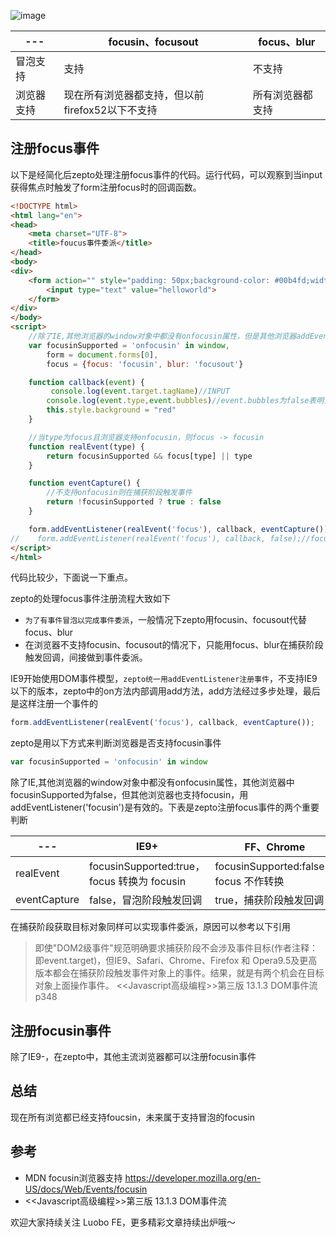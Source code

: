 ![image](https://tva1.sinaimg.cn/large/007S8ZIlgy1gf53ao51dpj30m80eu4eu.jpg)

--- | focusin、focusout | focus、blur 
--- | --- | ---
冒泡支持 | 支持 | 不支持
浏览器支持 | 现在所有浏览器都支持，但以前firefox52以下不支持 | 所有浏览器都支持


## 注册focus事件
以下是经简化后zepto处理注册focus事件的代码。运行代码，可以观察到当input获得焦点时触发了form注册focus时的回调函数。

```html
<!DOCTYPE html>
<html lang="en">
<head>
    <meta charset="UTF-8">
    <title>foucus事件委派</title>
</head>
<body>
<div>
    <form action="" style="padding: 50px;background-color: #00b4fd;width: 200px;height: 200px">
        <input type="text" value="helloworld">
    </form>
</div>
</body>
<script>
	//除了IE,其他浏览器的window对象中都没有onfocusin属性，但是其他浏览器addEventListener('focusin')有效
    var focusinSupported = 'onfocusin' in window,
        form = document.forms[0],
        focus = {focus: 'focusin', blur: 'focusout'}

    function callback(event) {
    	 console.log(event.target.tagName)//INPUT
        console.log(event.type,event.bubbles)//event.bubbles为false表明当前事件不会向上冒泡
        this.style.background = "red"
    }

    //当type为focus且浏览器支持onfocusin，则focus -> focusin
    function realEvent(type) {
        return focusinSupported && focus[type] || type
    }

    function eventCapture() {
        //不支持onfocusin则在捕获阶段触发事件
        return !focusinSupported ? true : false
    }

    form.addEventListener(realEvent('focus'), callback, eventCapture());
//    form.addEventListener(realEvent('focus'), callback, false);//focus不会向上冒泡，这样写不会触发回调
</script>
</html>	
```

代码比较少，下面说一下重点。

zepto的处理focus事件注册流程大致如下

- `为了有事件冒泡以完成事件委派`，一般情况下zepto用focusin、focusout代替focus、blur
- 在浏览器不支持focusin、focusout的情况下，只能用focus、blur在捕获阶段触发回调，间接做到事件委派。

IE9开始使用DOM事件模型，`zepto统一用addEventListener注册事件`，不支持IE9以下的版本，zepto中的on方法内部调用add方法，add方法经过多步处理，最后是这样注册一个事件的

```js
form.addEventListener(realEvent('focus'), callback, eventCapture());
```

zepto是用以下方式来判断浏览器是否支持focusin事件

```js
var focusinSupported = 'onfocusin' in window
```

除了IE,其他浏览器的window对象中都没有onfocusin属性，其他浏览器中focusinSupported为false，但其他浏览器也支持focusin，用addEventListener('focusin')是有效的。下表是zepto注册focus事件的两个重要判断

--- | IE9+ | FF、Chrome
--- | --- | ---
realEvent | focusinSupported:true， focus 转换为 focusin  | focusinSupported:false，focus 不作转换
eventCapture | false，冒泡阶段触发回调 |  true，捕获阶段触发回调

在捕获阶段获取目标对象同样可以实现事件委派，原因可以参考以下引用
>即使"DOM2级事件"规范明确要求捕获阶段不会涉及事件目标(作者注释：即event.target)，但IE9、Safari、Chrome、Firefox 和 Opera9.5及更高版本都会在捕获阶段触发事件对象上的事件。结果，就是有两个机会在目标对象上面操作事件。
><\<Javascript高级编程>>第三版 13.1.3 DOM事件流 p348

## 注册focusin事件
除了IE9-，在zepto中，其他主流浏览器都可以注册focusin事件

## 总结
现在所有浏览都已经支持foucsin，未来属于支持冒泡的focusin

## 参考
- MDN focusin浏览器支持 https://developer.mozilla.org/en-US/docs/Web/Events/focusin
- <\<Javascript高级编程>>第三版 13.1.3 DOM事件流

<section class="custom-bottom">
  欢迎大家持续关注 Luobo FE，更多精彩文章持续出炉哦～
</section>
